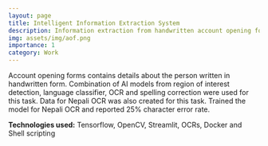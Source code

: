 ```yaml
---
layout: page
title: Intelligent Information Extraction System
description: Information extraction from handwritten account opening forms
img: assets/img/aof.png
importance: 1
category: Work
---
```


Account opening forms contains details about the person written in handwritten form. Combination of AI models from region of interest detection, language classifier, OCR and spelling correction were used for this task. Data for Nepali OCR was also created for this task. Trained the model for Nepali OCR and reported 25% character error rate.

**Technologies used:** Tensorflow, OpenCV, Streamlit, OCRs, Docker and Shell scripting